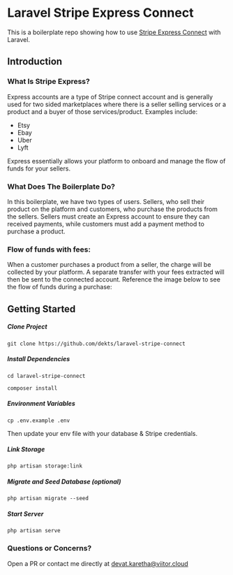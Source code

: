 # Laravel Stripe Express Connect
This is a boilerplate repo showing how to use <a href='https://stripe.com/docs/connect/express-accounts'>Stripe Express Connect</a> with Laravel. 

## Introduction
### What Is Stripe Express?
Express accounts are a type of Stripe connect account and is generally used for two sided marketplaces where there is a seller selling services or a product and a buyer of those services/product. Examples include:
- Etsy
- Ebay
- Uber
- Lyft

Express essentially allows your platform to onboard and manage the flow of funds for your sellers. 

### What Does The Boilerplate Do?
In this boilerplate, we have two types of users. Sellers, who sell their product on the platform and customers, who purchase the products from the sellers. Sellers must create an Express account to ensure they can received payments, while customers must add a payment method to purchase a product. 

### Flow of funds with fees:
When a customer purchases a product from a seller, the charge will be collected by your platform. A separate transfer with your fees extracted will then be sent to the connected account. Reference the image below to see the flow of funds during a purchase:

## Getting Started

##### Clone Project
`git clone https://github.com/dekts/laravel-stripe-connect`

##### Install Dependencies
`cd laravel-stripe-connect`

`composer install`

##### Environment Variables
`cp .env.example .env`

Then update your env file with your database & Stripe credentials.

##### Link Storage
`php artisan storage:link`

##### Migrate and Seed Database (optional)
`php artisan migrate --seed`

##### Start Server
`php artisan serve`

### Questions or Concerns? 
Open a PR or contact me directly at devat.karetha@viitor.cloud
